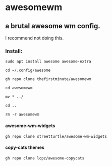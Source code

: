 # awesomewm
## a brutal awesome wm config.

I recommend not doing this.

### Install:
```
sudo apt install awesome awesome-extra

cd ~/.config/awesome

gh repo clone thefirstminute/awesomewm

cd awesomewm

mv * ../

cd ..

rm -r awesomewm

```

#### awesome-wm-widgets
``` gh repo clone streetturtle/awesome-wm-widgets ```

#### copy-cats themes
``` gh repo clone lcpz/awesome-copycats ```
